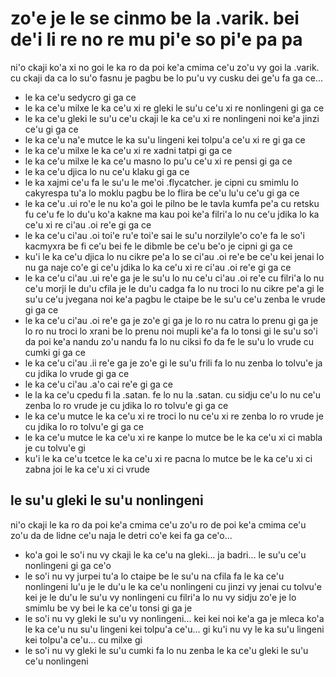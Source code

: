 zo'e je le se cinmo be la .varik. bei de'i li re no re mu pi'e so pi'e pa pa
============================================================================

ni'o ckaji ko'a xi no goi le ka ro da poi ke'a cmima ce'u zo'u vy goi la .varik. cu ckaji da ca lo su'o fasnu je pagbu be lo pu'u vy cusku dei ge'u fa ga ce...

* le ka ce'u sedycro gi ga ce
* le ka ce'u milxe le ka ce'u xi re gleki le su'u ce'u xi re nonlingeni gi ga ce
* le ka ce'u gleki le su'u ce'u ckaji le ka ce'u xi re nonlingeni noi ke'a jinzi ce'u gi ga ce
* le ka ce'u na'e mutce le ka su'u lingeni kei tolpu'a ce'u xi re gi ga ce
* le ka ce'u milxe le ka ce'u xi re xadni tatpi gi ga ce
* le ka ce'u milxe le ka ce'u masno lo pu'u ce'u xi re pensi gi ga ce
* le ka ce'u djica lo nu ce'u klaku gi ga ce
* le ka xajmi ce'u fa le su'u le me'oi .flycatcher. je cipni cu smimlu lo cakyrespa tu'a lo moklu pagbu be lo flira be ce'u lu'u ce'u gi ga ce
* le ka ce'u .ui ro'e le nu ko'a goi le pilno be le tavla kumfa pe'a cu retsku fu ce'u fe lo du'u ko'a kakne ma kau poi ke'a filri'a lo nu ce'u jdika lo ka ce'u xi re ci'au .oi re'e gi ga ce
* le ka ce'u ci'au .oi toi'e ru'e toi'e sai le su'u norzilyle'o co'e fa le so'i kacmyxra be fi ce'u bei fe le dibmle be ce'u be'o je cipni gi ga ce
* ku'i le ka ce'u djica lo nu cikre pe'a lo se ci'au .oi re'e be ce'u kei jenai lo nu ga naje co'e gi ce'u jdika lo ka ce'u xi re ci'au .oi re'e gi ga ce
* le ka ce'u ci'au .ui re'e ga je le su'u lo nu ce'u ci'au .oi re'e cu filri'a lo nu ce'u morji le du'u cfila je le du'u cadga fa lo nu troci lo nu cikre pe'a gi le su'u ce'u jvegana noi ke'a pagbu le ctaipe be le su'u ce'u zenba le vrude gi ga ce
* le ka ce'u ci'au .oi re'e ga je zo'e gi ga je lo ro nu catra lo prenu gi ga je lo ro nu troci lo xrani be lo prenu noi mupli ke'a fa lo tonsi gi le su'u so'i da poi ke'a nandu zo'u nandu fa lo nu ciksi fo da fe le su'u lo vrude cu cumki gi ga ce
* le ka ce'u ci'au .ii re'e ga je zo'e gi le su'u frili fa lo nu zenba lo tolvu'e ja cu jdika lo vrude gi ga ce
* le ka ce'u ci'au .a'o cai re'e gi ga ce
* le la ka ce'u cpedu fi la .satan. fe lo nu la .satan. cu sidju ce'u lo nu ce'u zenba lo ro vrude je cu jdika lo ro tolvu'e gi ga ce
* le ka ce'u mutce le ka ce'u xi re troci lo nu ce'u xi re zenba lo ro vrude je cu jdika lo ro tolvu'e gi ga ce
* le ka ce'u mutce le ka ce'u xi re kanpe lo mutce be le ka ce'u xi ci mabla je cu tolvu'e gi
* ku'i le ka ce'u tcetce le ka ce'u xi re pacna lo mutce be le ka ce'u xi ci zabna joi le ka ce'u xi ci vrude

## le su'u gleki le su'u nonlingeni
ni'o ckaji le ka ro da poi ke'a cmima ce'u zo'u ro de poi ke'a cmima ce'u zo'u da de lidne ce'u naja le detri co'e kei fa ga ce'o...

* ko'a goi le so'i nu vy ckaji le ka ce'u na gleki... ja badri... le su'u ce'u nonlingeni gi ga ce'o
* le so'i nu vy jurpei tu'a lo ctaipe be le su'u na cfila fa le ka ce'u nonlingeni lu'u je le du'u le ka ce'u nonlingeni cu jinzi vy jenai cu tolvu'e kei je le du'u le su'u vy nonlingeni cu filri'a lo nu vy sidju zo'e je lo smimlu be vy bei le ka ce'u tonsi gi ga je
* le so'i nu vy gleki le su'u vy nonlingeni... kei kei noi ke'a ga je mleca ko'a le ka ce'u nu su'u lingeni kei tolpu'a ce'u... gi ku'i nu vy le ka su'u lingeni kei tolpu'a ce'u... cu milxe gi
* le so'i nu vy gleki le su'u cumki fa lo nu zenba le ka ce'u gleki le su'u ce'u nonlingeni
